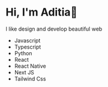 # Hi, I'm Aditia👋
I like design and develop beautiful web

* Javascript
* Typescript
* Python
* React
* React Native
* Next JS
* Tailwind Css
